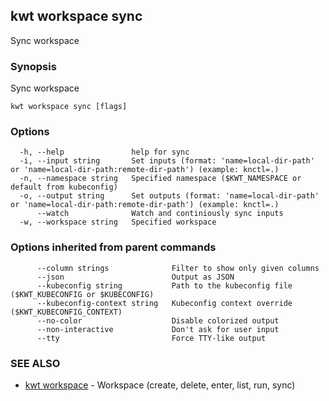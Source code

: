 ## kwt workspace sync

Sync workspace

### Synopsis

Sync workspace

```
kwt workspace sync [flags]
```

### Options

```
  -h, --help               help for sync
  -i, --input string       Set inputs (format: 'name=local-dir-path' or 'name=local-dir-path:remote-dir-path') (example: knctl=.)
  -n, --namespace string   Specified namespace ($KWT_NAMESPACE or default from kubeconfig)
  -o, --output string      Set outputs (format: 'name=local-dir-path' or 'name=local-dir-path:remote-dir-path') (example: knctl=.)
      --watch              Watch and continiously sync inputs
  -w, --workspace string   Specified workspace
```

### Options inherited from parent commands

```
      --column strings              Filter to show only given columns
      --json                        Output as JSON
      --kubeconfig string           Path to the kubeconfig file ($KWT_KUBECONFIG or $KUBECONFIG)
      --kubeconfig-context string   Kubeconfig context override ($KWT_KUBECONFIG_CONTEXT)
      --no-color                    Disable colorized output
      --non-interactive             Don't ask for user input
      --tty                         Force TTY-like output
```

### SEE ALSO

* [kwt workspace](kwt_workspace.md)	 - Workspace (create, delete, enter, list, run, sync)

